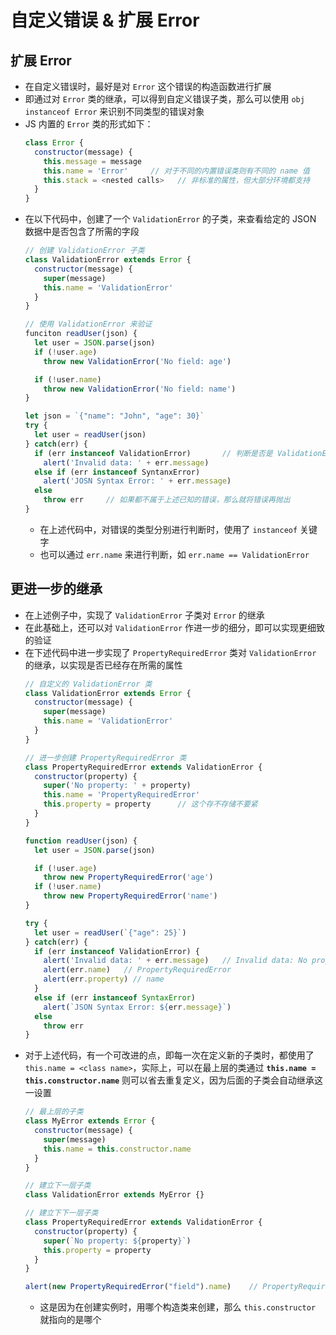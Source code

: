 # 自定义错误 & 扩展 Error

## 扩展 Error
+ 在自定义错误时，最好是对 `Error` 这个错误的构造函数进行扩展
+ 即通过对 `Error` 类的继承，可以得到自定义错误子类，那么可以使用 `obj instanceof Error` 来识别不同类型的错误对象
+ JS 内置的 `Error` 类的形式如下：
  ```javascript
  class Error {
    constructor(message) {
      this.message = message
      this.name = 'Error'     // 对于不同的内置错误类则有不同的 name 值
      this.stack = <nested calls>   // 非标准的属性，但大部分环境都支持
    }
  }
  ```
+ 在以下代码中，创建了一个 `ValidationError` 的子类，来查看给定的 JSON 数据中是否包含了所需的字段
  ```javascript
  // 创建 ValidationError 子类
  class ValidationError extends Error {
    constructor(message) {
      super(message)
      this.name = 'ValidationError'
    }
  }

  // 使用 ValidationError 来验证
  funciton readUser(json) {
    let user = JSON.parse(json)
    if (!user.age)
      throw new ValidationError('No field: age')

    if (!user.name)
      throw new ValidationError('No field: name')
  }

  let json = `{"name": "John", "age": 30}`
  try {
    let user = readUser(json)
  } catch(err) {
    if (err instanceof ValidationError)       // 判断是否是 ValidationError
      alert('Invalid data: ' + err.message)
    else if (err instanceof SyntanxError)
      alert('JOSN Syntax Error: ' + err.message)
    else
      throw err     // 如果都不属于上述已知的错误，那么就将错误再抛出
  }
  ```
  + 在上述代码中，对错误的类型分别进行判断时，使用了 `instanceof` 关键字
  + 也可以通过 `err.name` 来进行判断，如 `err.name == ValidationError`

## 更进一步的继承
+ 在上述例子中，实现了 `ValidationError` 子类对 `Error` 的继承
+ 在此基础上，还可以对 `ValidationError` 作进一步的细分，即可以实现更细致的验证
+ 在下述代码中进一步实现了 `PropertyRequiredError` 类对 `ValidationError` 的继承，以实现是否已经存在所需的属性
  ```javascript
  // 自定义的 ValidationError 类
  class ValidationError extends Error {
    constructor(message) {
      super(message)
      this.name = 'ValidationError'
    }
  }

  // 进一步创建 PropertyRequiredError 类
  class PropertyRequiredError extends ValidationError {
    constructor(property) {
      super('No property: ' + property)
      this.name = 'PropertyRequiredError'
      this.property = property      // 这个存不存储不要紧
    }
  }

  function readUser(json) {
    let user = JSON.parse(json)

    if (!user.age)
      throw new PropertyRequiredError('age')
    if (!user.name)
      throw new PropertyRequiredError('name')
  }

  try {
    let user = readUser(`{"age": 25}`)
  } catch(err) {
    if (err instanceof ValidationError) {
      alert('Invalid data: ' + err.message)   // Invalid data: No property: name
      alert(err.name)   // PropertyRequiredError
      alert(err.property) // name
    }
    else if (err instanceof SyntaxError) 
      alert(`JSON Syntax Error: ${err.message}`)
    else
      throw err
  }
  ```
+ 对于上述代码，有一个可改进的点，即每一次在定义新的子类时，都使用了 `this.name = <class name>`，实际上，可以在最上层的类通过 **`this.name = this.constructor.name`** 则可以省去重复定义，因为后面的子类会自动继承这一设置
  ```javascript
  // 最上层的子类
  class MyError extends Error {
    constructor(message) {
      super(message)
      this.name = this.constructor.name
    }
  }

  // 建立下一层子类
  class ValidationError extends MyError {}

  // 建立下下一层子类
  class PropertyRequiredError extends ValidationError {
    constructor(property) {
      super(`No property: ${property}`)
      this.property = property
    }
  }

  alert(new PropertyRequiredError("field").name)    // PropertyRequiredError
  ```
  + 这是因为在创建实例时，用哪个构造类来创建，那么 `this.constructor` 就指向的是哪个

